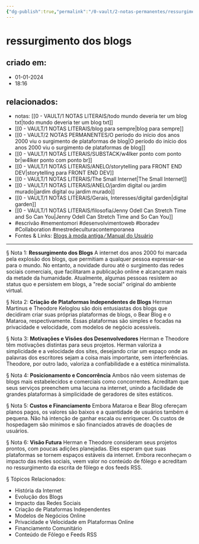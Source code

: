 ```yaml
---
{"dg-publish":true,"permalink":"/0-vault/2-notas-permanentes/ressurgimento-dos-blogs/","tags":["permanente","escrivão","mementomori","desenvolvimentoweb","boradev","Collaboration","mestredeculturacontemporanea"],"dgHomeLink":true,"dgShowLocalGraph":true,"dgShowFileTree":true,"dgEnableSearch":true}
---
```


# ressurgimento dos blogs

## criado em: 
- 01-01-2024
- 18:16
## relacionados:
- notas: [[0 - VAULT/1 NOTAS LITERAIS/todo mundo deveria ter um blog txt\|todo mundo deveria ter um blog txt]]
- [[0 - VAULT/1 NOTAS LITERAIS/blog para sempre\|blog para sempre]]
- [[0 - VAULT/2 NOTAS PERMANENTES/O período do início dos anos 2000 viu o surgimento de plataformas de blog\|O período do início dos anos 2000 viu o surgimento de plataformas de blog]]
- [[0 - VAULT/1 NOTAS LITERAIS/SUBSTACK/w4lker ponto com ponto br\|w4lker ponto com ponto br]]
- [[0 - VAULT/1 NOTAS LITERAIS/ANELO/storytelling para FRONT END DEV\|storytelling para FRONT END DEV]]
- [[0 - VAULT/1 NOTAS LITERAIS/The Small Internet\|The Small Internet]]
- [[0 - VAULT/1 NOTAS LITERAIS/ANELO/jardim digital ou jardim murado\|jardim digital ou jardim murado]]
- [[0 - VAULT/1 NOTAS LITERAIS/Gerais, Interesses/digital garden\|digital garden]]
- [[0 - VAULT/1 NOTAS LITERAIS/filosofia/Jenny Odell Can Stretch Time and So Can You\|Jenny Odell Can Stretch Time and So Can You]]
- #escrivão #mementomori #desenvolvimentoweb #boradev #Collaboration #mestredeculturacontemporanea 
- Fontes & Links: [Blogs à moda antiga ⁄ Manual do Usuário](https://manualdousuario.net/blogs-bear-mataroa/)
---

§ Nota 1: **Ressurgimento dos Blogs**
A internet dos anos 2000 foi marcada pela explosão dos blogs, que permitiam a qualquer pessoa expressar-se para o mundo. No entanto, a novidade durou até o surgimento das redes sociais comerciais, que facilitaram a publicação online e alcançaram mais da metade da humanidade. Atualmente, algumas pessoas resistem ao status quo e persistem em blogs, a "rede social" original do ambiente virtual.

§ Nota 2: **Criação de Plataformas Independentes de Blogs**
Herman Martinus e Theodore Keloglou são dois entusiastas dos blogs que decidiram criar suas próprias plataformas de blogs, o Bear Blog e o Mataroa, respectivamente. Essas plataformas são simples e focadas na privacidade e velocidade, com modelos de negócio acessíveis.

§ Nota 3: **Motivações e Visões dos Desenvolvedores**
Herman e Theodore têm motivações distintas para seus projetos. Herman valoriza a simplicidade e a velocidade dos sites, desejando criar um espaço onde as palavras dos escritores sejam a coisa mais importante, sem interferências. Theodore, por outro lado, valoriza a confiabilidade e a estética minimalista.

§ Nota 4: **Posicionamento e Concorrência**
Ambos não veem sistemas de blogs mais estabelecidos e comerciais como concorrentes. Acreditam que seus serviços preenchem uma lacuna na internet, unindo a facilidade de grandes plataformas à simplicidade de geradores de sites estáticos.

§ Nota 5: **Custos e Financiamento**
Embora Mataroa e Bear Blog ofereçam planos pagos, os valores são baixos e a quantidade de usuários também é pequena. Não há intenção de ganhar escala ou enriquecer. Os custos de hospedagem são mínimos e são financiados através de doações de usuários.

§ Nota 6: **Visão Futura**
Herman e Theodore consideram seus projetos prontos, com poucas adições planejadas. Eles esperam que suas plataformas se tornem espaços estáveis da internet. Embora reconheçam o impacto das redes sociais, veem valor no conteúdo de fôlego e acreditam no ressurgimento da escrita de fôlego e dos feeds RSS.

§ Tópicos Relacionados:
- História da Internet
- Evolução dos Blogs
- Impacto das Redes Sociais
- Criação de Plataformas Independentes
- Modelos de Negócios Online
- Privacidade e Velocidade em Plataformas Online
- Financiamento Comunitário
- Conteúdo de Fôlego e Feeds RSS
